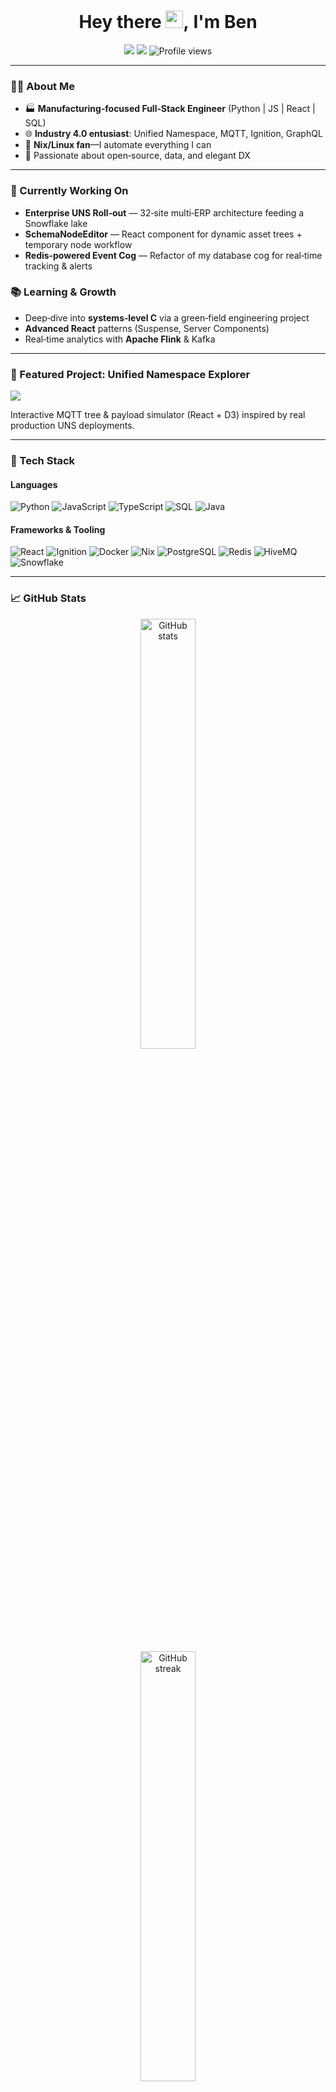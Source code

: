 <h1 align="center">Hey&nbsp;there&nbsp;<img src="https://media.giphy.com/media/hvRJCLFzcasrR4ia7z/giphy.gif" width="28"/>,&nbsp;I'm&nbsp;<strong>Ben</strong></h1>
<p align="center">
  <a href="mailto:benjamind10@pm.me"><img src="https://img.shields.io/badge/Email-benjamind10@pm.me-D14836?style=for-the-badge&logo=gmail&logoColor=white"/></a>
  <a href="https://discordapp.com/users/Shiva187"><img src="https://img.shields.io/badge/Discord-Shiva187%234664-5865F2?style=for-the-badge&logo=discord&logoColor=white"/></a>
  <img src="https://komarev.com/ghpvc/?username=benjamind10&label=Profile%20views&color=0e75b6&style=for-the-badge" alt="Profile views"/>
</p>

---

### 👨‍💻 About Me

* 🏭 **Manufacturing‑focused Full‑Stack Engineer** (Python | JS | React | SQL)
* 🌐 **Industry 4.0 entusiast**: Unified Namespace, MQTT, Ignition, GraphQL
* 🐧 **Nix/Linux fan**—I automate everything I can
* 🤝 Passionate about open‑source, data, and elegant DX

---

### 🚧 Currently Working On

* **Enterprise UNS Roll‑out** — 32‑site multi‑ERP architecture feeding a Snowflake lake
* **SchemaNodeEditor** — React component for dynamic asset trees + temporary node workflow
* **Redis‑powered Event Cog** — Refactor of my database cog for real‑time tracking & alerts

### 📚 Learning & Growth

* Deep‑dive into **systems‑level C** via a green‑field engineering project
* **Advanced React** patterns (Suspense, Server Components)
* Real‑time analytics with **Apache Flink** & Kafka

---

### 🌟 Featured Project: Unified Namespace Explorer

<a href="https://github.com/benjamind10/uns-explorer"><img src="https://img.shields.io/badge/Repo-UNS%20Explorer-0e75b6?style=for-the-badge&logo=github&logoColor=white"/></a>

Interactive MQTT tree & payload simulator (React + D3) inspired by real production UNS deployments.

---

### 🧰 Tech Stack

#### Languages

![Python](https://img.shields.io/badge/Python-3776AB?style=flat-square\&logo=python\&logoColor=white)
![JavaScript](https://img.shields.io/badge/JavaScript-F7DF1E?style=flat-square\&logo=javascript\&logoColor=black)
![TypeScript](https://img.shields.io/badge/TypeScript-3178C6?style=flat-square\&logo=typescript\&logoColor=white)
![SQL](https://img.shields.io/badge/SQL-4479A1?style=flat-square\&logo=postgresql\&logoColor=white)
![Java](https://img.shields.io/badge/Java-007396?style=flat-square\&logo=openjdk\&logoColor=white)

#### Frameworks & Tooling

![React](https://img.shields.io/badge/React-20232A?style=flat-square\&logo=react\&logoColor=61DAFB)
![Ignition](https://img.shields.io/badge/Ignition-FF6F00?style=flat-square\&logo=powerbi\&logoColor=white)
![Docker](https://img.shields.io/badge/Docker-2496ED?style=flat-square\&logo=docker\&logoColor=white)
![Nix](https://img.shields.io/badge/Nix-5277C3?style=flat-square\&logo=nixos\&logoColor=white)
![PostgreSQL](https://img.shields.io/badge/PostgreSQL-336791?style=flat-square\&logo=postgresql\&logoColor=white)
![Redis](https://img.shields.io/badge/Redis-DC382D?style=flat-square\&logo=redis\&logoColor=white)
![HiveMQ](https://img.shields.io/badge/HiveMQ-FFCB05?style=flat-square\&logo=hivemq\&logoColor=black)
![Snowflake](https://img.shields.io/badge/Snowflake-56B9EB?style=flat-square\&logo=snowflake\&logoColor=white)

---

### 📈 GitHub Stats

<p align="center">
  <img src="https://github-readme-stats.vercel.app/api?username=benjamind10&show_icons=true&theme=tokyonight&hide=issues" alt="GitHub stats" width="42%"/>
</p>

<p align="center">
  <img src="https://streak-stats.demolab.com?user=benjamind10&theme=tokyonight" alt="GitHub streak" width="42%"/>
</p> 

<p align="center">
  <img src="https://github-readme-stats.vercel.app/api/top-langs/?username=benjamind10&layout=compact&theme=tokyonight" alt="Top Langs" width="42%"/>
</p>

---

### 🤝 Get in Touch

* Discord: **Shiva187#4664**
* Email: **[benjamind10@pm.me](mailto:benjamind10@pm.me)**
